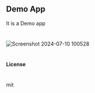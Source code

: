 
#
## Demo App

It is a Demo app 
#
![Screenshot 2024-07-10 100528](https://github.com/NarenderSD/demo-app/assets/109752675/3bf0ccb1-fd20-4b98-80df-9c579aa38c8b)

#

#### License
#
mit

#
